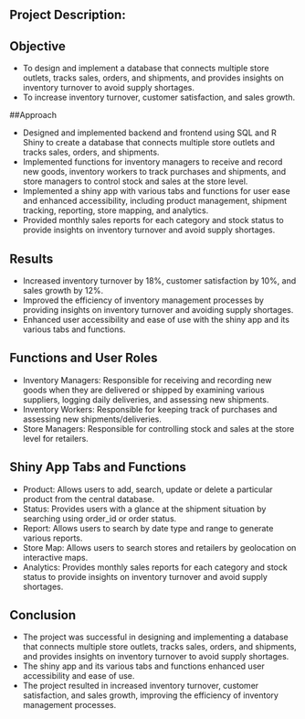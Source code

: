## Project Description:

## Objective

- To design and implement a database that connects multiple store outlets, tracks sales, orders, and shipments, and provides insights on inventory turnover to avoid supply shortages.
- To increase inventory turnover, customer satisfaction, and sales growth.

##Approach

- Designed and implemented backend and frontend using SQL and R Shiny to create a database that connects multiple store outlets and tracks sales, orders, and shipments.
- Implemented functions for inventory managers to receive and record new goods, inventory workers to track purchases and shipments, and store managers to control stock and sales at the store level.
- Implemented a shiny app with various tabs and functions for user ease and enhanced accessibility, including product management, shipment tracking, reporting, store mapping, and analytics.
- Provided monthly sales reports for each category and stock status to provide insights on inventory turnover and avoid supply shortages.

## Results

- Increased inventory turnover by 18%, customer satisfaction by 10%, and sales growth by 12%.
- Improved the efficiency of inventory management processes by providing insights on inventory turnover and avoiding supply shortages.
- Enhanced user accessibility and ease of use with the shiny app and its various tabs and functions.

## Functions and User Roles

- Inventory Managers: Responsible for receiving and recording new goods when they are delivered or shipped by examining various suppliers, logging daily deliveries, and assessing new shipments.
- Inventory Workers: Responsible for keeping track of purchases and assessing new shipments/deliveries.
- Store Managers: Responsible for controlling stock and sales at the store level for retailers.

## Shiny App Tabs and Functions

- Product: Allows users to add, search, update or delete a particular product from the central database.
- Status: Provides users with a glance at the shipment situation by searching using order_id or order status.
- Report: Allows users to search by date type and range to generate various reports.
- Store Map: Allows users to search stores and retailers by geolocation on interactive maps.
- Analytics: Provides monthly sales reports for each category and stock status to provide insights on inventory turnover and avoid supply shortages.

## Conclusion

- The project was successful in designing and implementing a database that connects multiple store outlets, tracks sales, orders, and shipments, and provides insights on inventory turnover to avoid supply shortages.
- The shiny app and its various tabs and functions enhanced user accessibility and ease of use.
- The project resulted in increased inventory turnover, customer satisfaction, and sales growth, improving the efficiency of inventory management processes.
